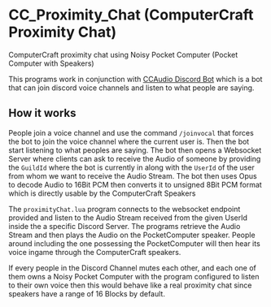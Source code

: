 # CC_Proximity_Chat (ComputerCraft Proximity Chat)

ComputerCraft proximity chat using Noisy Pocket Computer (Pocket Computer with Speakers)

This programs work in conjunction with [CCAudio Discord Bot](https://github.com/Shiranuit/CCAudio_Discord_Bot) which is a bot that can join discord voice channels and listen to what people are saying.

## How it works

People join a voice channel and use the command `/joinvocal` that forces the bot to join the voice channel where the current user is.
Then the bot start listening to what peoples are saying.
The bot then opens a Websocket Server where clients can ask to receive the Audio of someone by providing the `GuildId` where the bot is currently in along with the `UserId` of the user from whom we want to receive the Audio Stream.
The bot then uses Opus to decode Audio to 16Bit PCM then converts it to unsigned 8Bit PCM format which is directly usable by the ComputerCraft Speakers

The `proximityChat.lua` program connects to the websocket endpoint provided and listen to the Audio Stream received from the given UserId inside the a specific Discord Server.
The programs retrieve the Audio Stream and then plays the Audio on the PocketComputer speaker.
People around including the one possessing the PocketComputer will then hear its voice ingame through the ComputerCraft speakers.

If every people in the Discord Channel mutes each other, and each one of them owns a Noisy Pocket Computer with the program configured to listen to their own voice then this would behave like a real proximity chat since speakers have a range of 16 Blocks by default.
